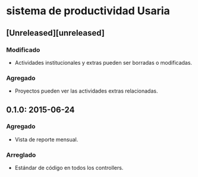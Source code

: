 # sistema de productividad Usaria

## [Unreleased][unreleased]
### Modificado
- Actividades institucionales y extras pueden ser borradas o modificadas.

### Agregado
- Proyectos pueden ver las actividades extras relacionadas.

## 0.1.0: 2015-06-24
### Agregado
- Vista de reporte mensual.

### Arreglado
- Estándar de código en todos los controllers.
